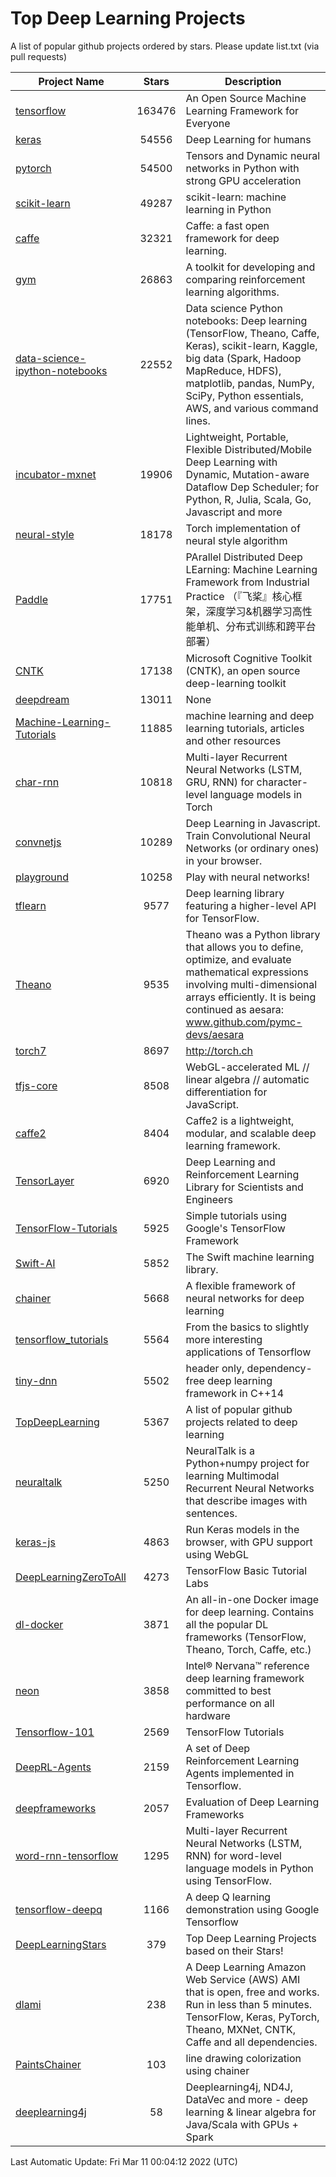 # Top Deep Learning Projects
A list of popular github projects ordered by stars.
Please update list.txt (via pull requests)

|Project Name| Stars | Description |
| ---------- |:-----:| ----------- |
| [tensorflow](https://github.com/tensorflow/tensorflow) | 163476 | An Open Source Machine Learning Framework for Everyone |
| [keras](https://github.com/keras-team/keras) | 54556 | Deep Learning for humans |
| [pytorch](https://github.com/pytorch/pytorch) | 54500 | Tensors and Dynamic neural networks in Python with strong GPU acceleration |
| [scikit-learn](https://github.com/scikit-learn/scikit-learn) | 49287 | scikit-learn: machine learning in Python |
| [caffe](https://github.com/BVLC/caffe) | 32321 | Caffe: a fast open framework for deep learning. |
| [gym](https://github.com/openai/gym) | 26863 | A toolkit for developing and comparing reinforcement learning algorithms. |
| [data-science-ipython-notebooks](https://github.com/donnemartin/data-science-ipython-notebooks) | 22552 | Data science Python notebooks: Deep learning (TensorFlow, Theano, Caffe, Keras), scikit-learn, Kaggle, big data (Spark, Hadoop MapReduce, HDFS), matplotlib, pandas, NumPy, SciPy, Python essentials, AWS, and various command lines. |
| [incubator-mxnet](https://github.com/apache/incubator-mxnet) | 19906 | Lightweight, Portable, Flexible Distributed/Mobile Deep Learning with Dynamic, Mutation-aware Dataflow Dep Scheduler; for Python, R, Julia, Scala, Go, Javascript and more |
| [neural-style](https://github.com/jcjohnson/neural-style) | 18178 | Torch implementation of neural style algorithm |
| [Paddle](https://github.com/PaddlePaddle/Paddle) | 17751 | PArallel Distributed Deep LEarning: Machine Learning Framework from Industrial Practice （『飞桨』核心框架，深度学习&机器学习高性能单机、分布式训练和跨平台部署） |
| [CNTK](https://github.com/microsoft/CNTK) | 17138 | Microsoft Cognitive Toolkit (CNTK), an open source deep-learning toolkit |
| [deepdream](https://github.com/google/deepdream) | 13011 | None |
| [Machine-Learning-Tutorials](https://github.com/ujjwalkarn/Machine-Learning-Tutorials) | 11885 | machine learning and deep learning tutorials, articles and other resources  |
| [char-rnn](https://github.com/karpathy/char-rnn) | 10818 | Multi-layer Recurrent Neural Networks (LSTM, GRU, RNN) for character-level language models in Torch |
| [convnetjs](https://github.com/karpathy/convnetjs) | 10289 | Deep Learning in Javascript. Train Convolutional Neural Networks (or ordinary ones) in your browser. |
| [playground](https://github.com/tensorflow/playground) | 10258 | Play with neural networks! |
| [tflearn](https://github.com/tflearn/tflearn) | 9577 | Deep learning library featuring a higher-level API for TensorFlow. |
| [Theano](https://github.com/Theano/Theano) | 9535 | Theano was a Python library that allows you to define, optimize, and evaluate mathematical expressions involving multi-dimensional arrays efficiently. It is being continued as aesara: www.github.com/pymc-devs/aesara |
| [torch7](https://github.com/torch/torch7) | 8697 | http://torch.ch |
| [tfjs-core](https://github.com/tensorflow/tfjs-core) | 8508 | WebGL-accelerated ML // linear algebra // automatic differentiation for JavaScript. |
| [caffe2](https://github.com/facebookarchive/caffe2) | 8404 | Caffe2 is a lightweight, modular, and scalable deep learning framework. |
| [TensorLayer](https://github.com/tensorlayer/TensorLayer) | 6920 | Deep Learning and Reinforcement Learning Library for Scientists and Engineers  |
| [TensorFlow-Tutorials](https://github.com/nlintz/TensorFlow-Tutorials) | 5925 | Simple tutorials using Google's TensorFlow Framework |
| [Swift-AI](https://github.com/Swift-AI/Swift-AI) | 5852 | The Swift machine learning library. |
| [chainer](https://github.com/chainer/chainer) | 5668 | A flexible framework of neural networks for deep learning |
| [tensorflow_tutorials](https://github.com/pkmital/tensorflow_tutorials) | 5564 | From the basics to slightly more interesting applications of Tensorflow |
| [tiny-dnn](https://github.com/tiny-dnn/tiny-dnn) | 5502 | header only, dependency-free deep learning framework in C++14 |
| [TopDeepLearning](https://github.com/aymericdamien/TopDeepLearning) | 5367 | A list of popular github projects related to deep learning |
| [neuraltalk](https://github.com/karpathy/neuraltalk) | 5250 | NeuralTalk is a Python+numpy project for learning Multimodal Recurrent Neural Networks that describe images with sentences. |
| [keras-js](https://github.com/transcranial/keras-js) | 4863 | Run Keras models in the browser, with GPU support using WebGL |
| [DeepLearningZeroToAll](https://github.com/hunkim/DeepLearningZeroToAll) | 4273 | TensorFlow Basic Tutorial Labs |
| [dl-docker](https://github.com/floydhub/dl-docker) | 3871 | An all-in-one Docker image for deep learning. Contains all the popular DL frameworks (TensorFlow, Theano, Torch, Caffe, etc.) |
| [neon](https://github.com/NervanaSystems/neon) | 3858 | Intel® Nervana™ reference deep learning framework committed to best performance on all hardware |
| [Tensorflow-101](https://github.com/sjchoi86/Tensorflow-101) | 2569 | TensorFlow Tutorials |
| [DeepRL-Agents](https://github.com/awjuliani/DeepRL-Agents) | 2159 | A set of Deep Reinforcement Learning Agents implemented in Tensorflow. |
| [deepframeworks](https://github.com/zer0n/deepframeworks) | 2057 | Evaluation of Deep Learning Frameworks |
| [word-rnn-tensorflow](https://github.com/hunkim/word-rnn-tensorflow) | 1295 | Multi-layer Recurrent Neural Networks (LSTM, RNN) for word-level language models in Python using TensorFlow. |
| [tensorflow-deepq](https://github.com/siemanko/tensorflow-deepq) | 1166 | A deep Q learning demonstration using Google Tensorflow |
| [DeepLearningStars](https://github.com/hunkim/DeepLearningStars) | 379 | Top Deep Learning Projects based on their Stars! |
| [dlami](https://github.com/ritchieng/dlami) | 238 | A Deep Learning Amazon Web Service (AWS) AMI that is open, free and works. Run in less than 5 minutes. TensorFlow, Keras, PyTorch, Theano, MXNet, CNTK, Caffe and all dependencies. |
| [PaintsChainer](https://github.com/taizan/PaintsChainer) | 103 | line drawing colorization using chainer |
| [deeplearning4j](https://github.com/deeplearning4j/deeplearning4j) | 58 | Deeplearning4j, ND4J, DataVec and more - deep learning & linear algebra for Java/Scala with GPUs + Spark |

Last Automatic Update: Fri Mar 11 00:04:12 2022 (UTC)
